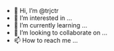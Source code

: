 - 👋 Hi, I’m @trjctr
- 👀 I’m interested in ...
- 🌱 I’m currently learning ...
- 💞️ I’m looking to collaborate on ...
- 📫 How to reach me ...

<!---
trjctr/trjctr is a ✨ special ✨ repository because its `README.md` (this file) appears on your GitHub profile.
You can click the Preview link to take a look at your changes.
--->
